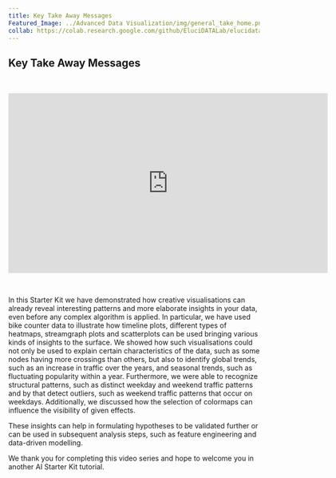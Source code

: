 ```yaml
---
title: Key Take Away Messages
Featured_Image: ../Advanced Data Visualization/img/general_take_home.png
collab: https://colab.research.google.com/github/EluciDATALab/elucidatalab.starterkits/blob/main/notebooks/SK_3_1_Advanced_Visualisation/elucidata_demonstrator_3_1%20-%20Interactive.ipynb
---
```


## Key Take Away Messages
<br/>
<p align="center"><iframe src="https://player.vimeo.com/video/613346485?h=e8665ab82c&color=e700ef" width="640" height="360" frameborder="0" allow="autoplay; fullscreen; picture-in-picture" allowfullscreen></iframe>
<br/></p>
<br/>

In this Starter Kit we have demonstrated how creative visualisations can already reveal interesting patterns and more elaborate insights in your data, even before any complex algorithm is applied. In particular, we have used bike counter data to illustrate how timeline plots, different types of heatmaps, streamgraph plots and scatterplots can be used bringing various kinds of insights to the surface. We showed how such visualisations could not only be used to explain certain characteristics of the data, such as some nodes having more crossings than others, but also to identify global trends, such as an increase in traffic over the years, and seasonal trends, such as fluctuating popularity within a year. Furthermore, we were able to recognize structural patterns, such as distinct weekday and weekend traffic patterns and by that detect outliers, such as weekend traffic patterns that occur on weekdays. Additionally, we discussed how the selection of colormaps can influence the visibility of given effects.

These insights can help in formulating hypotheses to be validated further or can be used in subsequent analysis steps, such as feature engineering and data-driven modelling.

We thank you for completing this video series and hope to welcome you in another AI Starter Kit tutorial.
